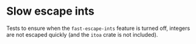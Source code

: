 # Slow escape ints

Tests to ensure when the `fast-escape-ints` feature is turned off,
integers are not escaped quickly (and the `itoa` crate is not included).
